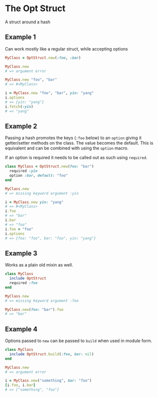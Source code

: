 # The Opt Struct

A struct around a hash

## Example 1

Can work mostly like a regular struct, while accepting options

```ruby
MyClass = OptStruct.new(:foo, :bar)

MyClass.new
# => argument error

MyClass.new "foo", "bar"
# => #<MyClass>

i = MyClass.new "foo", "bar", yin: "yang"
i.options
# => {yin: "yang"}
i.fetch(:yin)
# => "yang"
```

## Example 2

Passing a hash promotes the keys (`:foo` below) to an `option` giving it getter/setter methods on the class. The value becomes the default. This is equivalent and can be combined with using the `option` macro.

If an option is required it needs to be called out as such using `required`.

```ruby
class MyClass < OptStruct.new(foo: "bar")
  required :yin
  option :bar, default: "foo"
end

MyClass.new
# => missing keyword argument :yin

i = MyClass.new yin: "yang"
# => #<MyClass>
i.foo
# => "bar"
i.bar
# => "foo"
i.foo = "foo"
i.options
# => {foo: "foo", bar: "foo", yin: "yang"}
```

## Example 3

Works as a plain old mixin as well.

```ruby
class MyClass
  include OptStruct
  required :foo
end

MyClass.new
# => missing keyword argument :foo

MyClass.new(foo: "bar").foo
# => "bar"
```

## Example 4

Options passed to `new` can be passed to `build` when used in module form.

```ruby
class MyClass
  include OptStruct.build(:foo, bar: nil)
end

MyClass.new
# => argument error

i = MyClass.new("something", bar: "foo")
[i.foo, i.bar]
# => ["something", "foo"]
```
